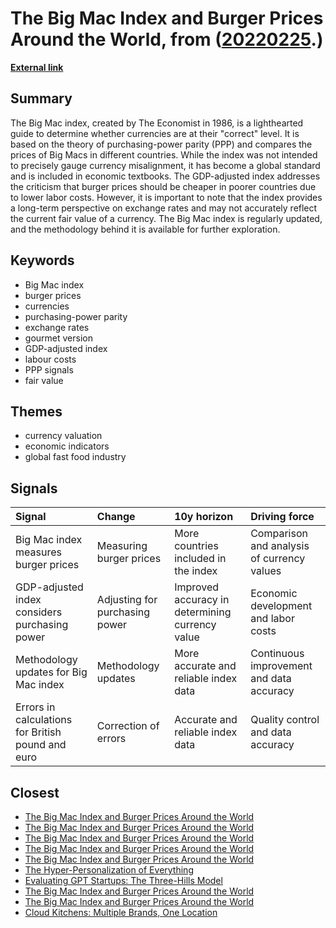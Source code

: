 # __The Big Mac Index and Burger Prices Around the World__, from ([20220225](https://kghosh.substack.com/p/20220225).)

__[External link](https://www.economist.com/big-mac-index?utm_source=puntofisso&utm_medium=email)__



## Summary

The Big Mac index, created by The Economist in 1986, is a lighthearted guide to determine whether currencies are at their "correct" level. It is based on the theory of purchasing-power parity (PPP) and compares the prices of Big Macs in different countries. While the index was not intended to precisely gauge currency misalignment, it has become a global standard and is included in economic textbooks. The GDP-adjusted index addresses the criticism that burger prices should be cheaper in poorer countries due to lower labor costs. However, it is important to note that the index provides a long-term perspective on exchange rates and may not accurately reflect the current fair value of a currency. The Big Mac index is regularly updated, and the methodology behind it is available for further exploration.

## Keywords

* Big Mac index
* burger prices
* currencies
* purchasing-power parity
* exchange rates
* gourmet version
* GDP-adjusted index
* labour costs
* PPP signals
* fair value

## Themes

* currency valuation
* economic indicators
* global fast food industry

## Signals

| Signal                                            | Change                         | 10y horizon                                     | Driving force                              |
|:--------------------------------------------------|:-------------------------------|:------------------------------------------------|:-------------------------------------------|
| Big Mac index measures burger prices              | Measuring burger prices        | More countries included in the index            | Comparison and analysis of currency values |
| GDP-adjusted index considers purchasing power     | Adjusting for purchasing power | Improved accuracy in determining currency value | Economic development and labor costs       |
| Methodology updates for Big Mac index             | Methodology updates            | More accurate and reliable index data           | Continuous improvement and data accuracy   |
| Errors in calculations for British pound and euro | Correction of errors           | Accurate and reliable index data                | Quality control and data accuracy          |

## Closest

* [The Big Mac Index and Burger Prices Around the World](189e440570d5fe35902ee7b899f7e220)
* [The Big Mac Index and Burger Prices Around the World](189e440570d5fe35902ee7b899f7e220)
* [The Big Mac Index and Burger Prices Around the World](189e440570d5fe35902ee7b899f7e220)
* [The Big Mac Index and Burger Prices Around the World](189e440570d5fe35902ee7b899f7e220)
* [The Big Mac Index and Burger Prices Around the World](189e440570d5fe35902ee7b899f7e220)
* [The Hyper-Personalization of Everything](9ef1218bf5010b0780647b93d724b93b)
* [Evaluating GPT Startups: The Three-Hills Model](d1df6602870d6b0ed820af0e9ab76a80)
* [The Big Mac Index and Burger Prices Around the World](189e440570d5fe35902ee7b899f7e220)
* [The Big Mac Index and Burger Prices Around the World](189e440570d5fe35902ee7b899f7e220)
* [Cloud Kitchens: Multiple Brands, One Location](922837a7daf20516c8487df8f6e20ae7)